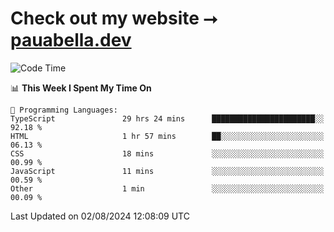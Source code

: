 # Check out my website ⭢ [pauabella.dev](https://pauabella.dev)

<!--START_SECTION:waka-->
![Code Time](http://img.shields.io/badge/Code%20Time-3%2C638%20hrs%2022%20mins-blue)

📊 **This Week I Spent My Time On** 

```text
💬 Programming Languages: 
TypeScript               29 hrs 24 mins      ███████████████████████░░   92.18 % 
HTML                     1 hr 57 mins        ██░░░░░░░░░░░░░░░░░░░░░░░   06.13 % 
CSS                      18 mins             ░░░░░░░░░░░░░░░░░░░░░░░░░   00.99 % 
JavaScript               11 mins             ░░░░░░░░░░░░░░░░░░░░░░░░░   00.59 % 
Other                    1 min               ░░░░░░░░░░░░░░░░░░░░░░░░░   00.09 % 
```


 Last Updated on 02/08/2024 12:08:09 UTC
<!--END_SECTION:waka-->
